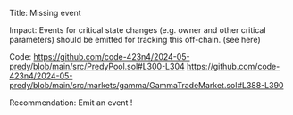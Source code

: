 Title:
Missing event

Impact:
Events for critical state changes (e.g. owner and other critical parameters) should be emitted for tracking this off-chain. (see here)

Code:
https://github.com/code-423n4/2024-05-predy/blob/main/src/PredyPool.sol#L300-L304
https://github.com/code-423n4/2024-05-predy/blob/main/src/markets/gamma/GammaTradeMarket.sol#L388-L390

Recommendation:
Emit an event !